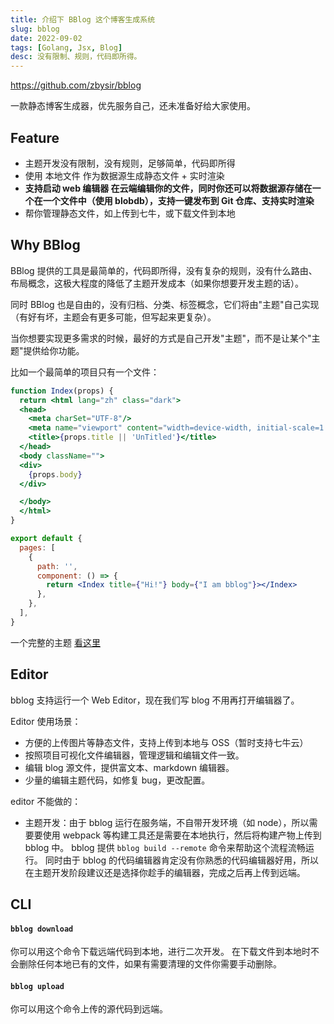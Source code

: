 ```yaml
---
title: 介绍下 BBlog 这个博客生成系统
slug: bblog
date: 2022-09-02
tags: [Golang, Jsx, Blog]
desc: 没有限制、规则，代码即所得。
---
```


https://github.com/zbysir/bblog

一款静态博客生成器，优先服务自己，还未准备好给大家使用。

## Feature

- 主题开发没有限制，没有规则，足够简单，代码即所得
- 使用 本地文件 作为数据源生成静态文件 + 实时渲染
- **支持启动 web 编辑器 在云端编辑你的文件，同时你还可以将数据源存储在一个在一个文件中（使用 blobdb），支持一键发布到 Git 仓库、支持实时渲染**
- 帮你管理静态文件，如上传到七牛，或下载文件到本地

## Why BBlog
BBlog 提供的工具是最简单的，代码即所得，没有复杂的规则，没有什么路由、布局概念，这极大程度的降低了主题开发成本（如果你想要开发主题的话）。

同时 BBlog 也是自由的，没有归档、分类、标签概念，它们将由"主题"自己实现（有好有坏，主题会有更多可能，但写起来更复杂）。

当你想要实现更多需求的时候，最好的方式是自己开发"主题"，而不是让某个"主题"提供给你功能。

比如一个最简单的项目只有一个文件：
```jsx
function Index(props) {
  return <html lang="zh" class="dark">
  <head>
    <meta charSet="UTF-8"/>
    <meta name="viewport" content="width=device-width, initial-scale=1.0" />
    <title>{props.title || 'UnTitled'}</title>
  </head>
  <body className="">
  <div>
    {props.body}
  </div>

  </body>
  </html>
}

export default {
  pages: [
    {
      path: '',
      component: () => {
        return <Index title={"Hi!"} body={"I am bblog"}></Index>
      },
    },
  ],
}
```

一个完整的主题 [看这里](https://github.com/zbysir/bblog/tree/master/workspace/theme/dark)

## Editor

bblog 支持运行一个 Web Editor，现在我们写 blog 不用再打开编辑器了。

Editor 使用场景：

- 方便的上传图片等静态文件，支持上传到本地与 OSS（暂时支持七牛云）
- 按照项目可视化文件编辑器，管理逻辑和编辑文件一致。
- 编辑 blog 源文件，提供富文本、markdown 编辑器。
- 少量的编辑主题代码，如修复 bug，更改配置。

editor 不能做的：

- 主题开发：由于 bblog 运行在服务端，不自带开发环境（如 node），所以需要要使用 webpack 等构建工具还是需要在本地执行，然后将构建产物上传到 bblog 中。
  bblog 提供 `bblog build --remote` 命令来帮助这个流程流畅运行。
  同时由于 bblog 的代码编辑器肯定没有你熟悉的代码编辑器好用，所以在主题开发阶段建议还是选择你趁手的编辑器，完成之后再上传到远端。

## CLI

#### `bblog download`

你可以用这个命令下载远端代码到本地，进行二次开发。
在下载文件到本地时不会删除任何本地已有的文件，如果有需要清理的文件你需要手动删除。

#### `bblog upload`

你可以用这个命令上传的源代码到远端。
